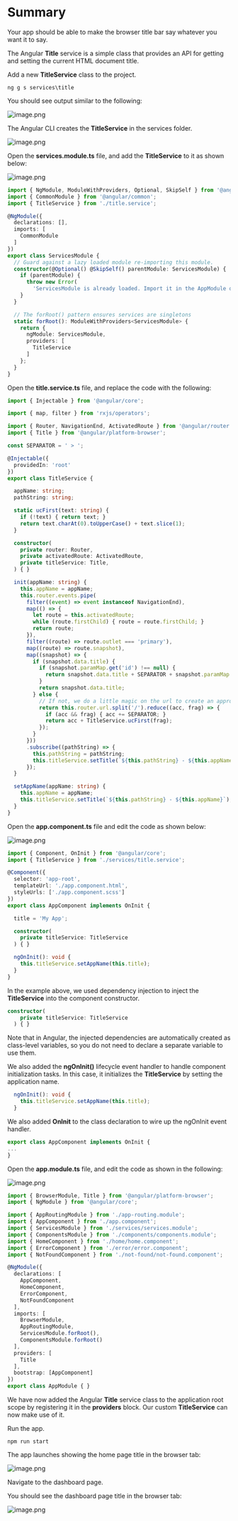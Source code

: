 # Summary 

Your app should be able to make the browser title bar say whatever you want it to say. 

The Angular **Title** service is a simple class that provides an API for getting and setting the current HTML document title.

Add a new **TitleService** class to the project.

```
ng g s services\title
```

You should see output similar to the following:

![image.png](/.attachments/image-f6cd4be6-84d0-4e89-94a6-de896b4a808c.png)

The Angular CLI creates the **TitleService** in the services folder.

![image.png](/.attachments/image-eb0c966f-1f52-458e-b3fc-3896645c675c.png)

Open the **services.module.ts** file, and add the **TitleService** to it as shown below:

![image.png](/.attachments/image-04b2d93f-1ba5-4756-a5ec-6051b9cb556c.png)

``` typescript
import { NgModule, ModuleWithProviders, Optional, SkipSelf } from '@angular/core';
import { CommonModule } from '@angular/common';
import { TitleService } from './title.service';

@NgModule({
  declarations: [],
  imports: [
    CommonModule
  ]
})
export class ServicesModule {
  // Guard against a lazy loaded module re-importing this module.
  constructor(@Optional() @SkipSelf() parentModule: ServicesModule) {
    if (parentModule) {
      throw new Error(
        'ServicesModule is already loaded. Import it in the AppModule only');
    }
  }

  // The forRoot() pattern ensures services are singletons
  static forRoot(): ModuleWithProviders<ServicesModule> {
    return {
      ngModule: ServicesModule,
      providers: [
        TitleService
      ]
    };
  }
}
```

Open the **title.service.ts** file, and replace the code with the following:

``` typescript
import { Injectable } from '@angular/core';

import { map, filter } from 'rxjs/operators';

import { Router, NavigationEnd, ActivatedRoute } from '@angular/router';
import { Title } from '@angular/platform-browser';

const SEPARATOR = ' > ';

@Injectable({
  providedIn: 'root'
})
export class TitleService {

  appName: string;
  pathString: string;

  static ucFirst(text: string) {
    if (!text) { return text; }
    return text.charAt(0).toUpperCase() + text.slice(1);
  }

  constructor(
    private router: Router,
    private activatedRoute: ActivatedRoute,
    private titleService: Title,
  ) { }

  init(appName: string) {
    this.appName = appName;
    this.router.events.pipe(
      filter((event) => event instanceof NavigationEnd),
      map(() => {
        let route = this.activatedRoute;
        while (route.firstChild) { route = route.firstChild; }
        return route;
      }),
      filter((route) => route.outlet === 'primary'),
      map((route) => route.snapshot),
      map((snapshot) => {
        if (snapshot.data.title) {
          if (snapshot.paramMap.get('id') !== null) {
            return snapshot.data.title + SEPARATOR + snapshot.paramMap.get('id');
          }
          return snapshot.data.title;
        } else {
          // If not, we do a little magic on the url to create an approximation
          return this.router.url.split('/').reduce((acc, frag) => {
            if (acc && frag) { acc += SEPARATOR; }
            return acc + TitleService.ucFirst(frag);
          });
        }
      }))
      .subscribe((pathString) => {
        this.pathString = pathString;
        this.titleService.setTitle(`${this.pathString} - ${this.appName}`);
      });
  }

  setAppName(appName: string) {
    this.appName = appName;
    this.titleService.setTitle(`${this.pathString} - ${this.appName}`);
  }
}
```

Open the **app.component.ts** file and edit the code as shown below:

![image.png](/.attachments/image-f905d468-e240-448b-bb44-eeba9e4cc57e.png)

``` typescript
import { Component, OnInit } from '@angular/core';
import { TitleService } from './services/title.service';

@Component({
  selector: 'app-root',
  templateUrl: './app.component.html',
  styleUrls: ['./app.component.scss']
})
export class AppComponent implements OnInit {

  title = 'My App';

  constructor(
    private titleService: TitleService
  ) { }

  ngOnInit(): void {
    this.titleService.setAppName(this.title);
  }
}
```

In the example above, we used dependency injection to inject the **TitleService** into the component constructor.

``` typescript
constructor(
    private titleService: TitleService
  ) { }
```

Note that in Angular, the injected dependencies are automatically created as class-level variables, so you do not need to declare a separate variable to use them.

We also added the **ngOnInit()** lifecycle event handler to handle component initialization tasks. In this case, it initializes the **TitleService** by setting the application name.

``` typescript
  ngOnInit(): void {
    this.titleService.setAppName(this.title);
  }
```

We also added **OnInit** to the class declaration to wire up the ngOnInit event handler.

``` typescript
export class AppComponent implements OnInit {
...
}
```

Open the **app.module.ts** file, and edit the code as shown in the following:

![image.png](/.attachments/image-482a2470-4177-4125-a977-988741a36385.png)

``` typescript
import { BrowserModule, Title } from '@angular/platform-browser';
import { NgModule } from '@angular/core';

import { AppRoutingModule } from './app-routing.module';
import { AppComponent } from './app.component';
import { ServicesModule } from './services/services.module';
import { ComponentsModule } from './components/components.module';
import { HomeComponent } from './home/home.component';
import { ErrorComponent } from './error/error.component';
import { NotFoundComponent } from './not-found/not-found.component';

@NgModule({
  declarations: [
    AppComponent,
    HomeComponent,
    ErrorComponent,
    NotFoundComponent
  ],
  imports: [
    BrowserModule,
    AppRoutingModule,
    ServicesModule.forRoot(),
    ComponentsModule.forRoot()
  ],
  providers: [
    Title
  ],
  bootstrap: [AppComponent]
})
export class AppModule { }
```

We have now added the Angular **Title** service class to the application root scope by registering it in the **providers** block. Our custom **TitleService** can now make use of it.

Run the app.

```
npm run start
```

The app launches showing the home page title in the browser tab:

![image.png](/.attachments/image-c40f340c-08d9-4802-b75e-a8348ea5d957.png)

Navigate to the dashboard page.

You should see the dashboard page title in the browser tab:

![image.png](/.attachments/image-0b2f7769-4892-4fab-a754-5c5f7ca3e97b.png)





